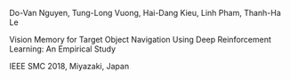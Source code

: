 Do-Van Nguyen, Tung-Long Vuong, Hai-Dang Kieu, Linh Pham, Thanh-Ha Le

Vision Memory for Target Object Navigation Using Deep Reinforcement Learning: An Empirical Study

IEEE SMC 2018, Miyazaki, Japan
